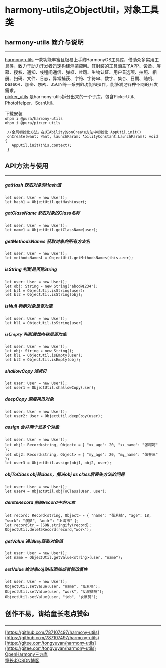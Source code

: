 # harmony-utils之ObjectUtil，对象工具类

## harmony-utils 简介与说明

------
[harmony-utils](https://ohpm.openharmony.cn/#/cn/detail/@pura%2Fharmony-utils) 一款功能丰富且极易上手的HarmonyOS工具库，借助众多实用工具类，致力于助力开发者迅速构建鸿蒙应用。其封装的工具涵盖了APP、设备、屏幕、授权、通知、线程间通信、弹框、吐司、生物认证、用户首选项、拍照、相册、扫码、文件、日志，异常捕获、字符、字符串、数字、集合、日期、随机、base64、加密、解密、JSON等一系列的功能和操作，能够满足各种不同的开发需求。    
[picker_utils](https://ohpm.openharmony.cn/#/cn/detail/@pura%2Fpicker_utils) 是harmony-utils拆分出来的一个子库，包含PickerUtil、PhotoHelper、ScanUtil。

下载安装  
`ohpm i @pura/harmony-utils`  
`ohpm i @pura/picker_utils`

 ```
  //全局初始化方法，在UIAbility的onCreate方法中初始化 AppUtil.init()
  onCreate(want: Want, launchParam: AbilityConstant.LaunchParam): void {
    AppUtil.init(this.context);
  }
 ```

## API方法与使用

------

##### getHash  获取对象的Hash值

```
let user: User = new User();
let hash1 = ObjectUtil.getHash(user);
```

##### getClassName  获取对象的Class名称

```
let user: User = new User();
let name1 = ObjectUtil.getClassName(user);
```

##### getMethodsNames  获取对象的所有方法名

```
let user: User = new User();
let methodsNames1 = ObjectUtil.getMethodsNames(this.user);
```

##### isString  判断是否是String

```
let user: User = new User();
let obj: String = new String("abcd@1234");
let bl1 = ObjectUtil.isString(user);
let bl2 = ObjectUtil.isString(obj);
```

##### isNull  判断对象是否为空

```
let user: User = new User();
let bl1 = ObjectUtil.isString(user)
```

##### isEmpty  判断属性内容是否为空

```
let user: User = new User();
let obj: String = new String();
let bl1 = ObjectUtil.isEmpty(user);
let bl2 = ObjectUtil.isEmpty(obj);
```

##### shallowCopy  浅拷贝

```
let user: User = new User();
let user1 = ObjectUtil.shallowCopy(user);
```

##### deepCopy  深度拷贝对象

```
let user: User = new User();
let user2: User = ObjectUtil.deepCopy(user);
```

##### assign  合并两个或多个对象

```
let user: User = new User();
let obj1: Record<string, Object> = { "xx_age": 20, "xx_name": "张呵呵" };
let obj2: Record<string, Object> = { "my_age": 20, "my_name": "张叁三" };
let user3 = ObjectUtil.assign(obj1, obj2, user);
```

##### objToClass  obj转class，解决obj as class后丢失方法的问题

```
let user: User = new User();
let user4 = ObjectUtil.objToClass(User, user);
```

##### deleteRecord  删除Record中的元素

```
let record: Record<string, Object> = { "name": "张若楠", "age": 18, "work": "演员", "addr": "上海市" };
let recordStr = JSON.stringify(record);
ObjectUtil.deleteRecord(record,"work");
```

##### getValue  通过key获取对象值

```
let user: User = new User();
let name = ObjectUtil.getValue<string>(user, "name");
```

##### setValue  给对象obj动态添加或者修改属性

```
let user: User = new User();
ObjectUtil.setValue(user, "name", "张若喃");
ObjectUtil.setValue(user, "work", "女演员啊");
ObjectUtil.setValue(user, "job", "女演员");
```

## 创作不易，请给童长老点赞👍

------
[https://github.com/787107497/harmony-utils](https://github.com/787107497/harmony-utils)   
[https://gitee.com/tongyuyan/harmony-utils](https://gitee.com/tongyuyan/harmony-utils)   
[OpenHarmony三方库](https://ohpm.openharmony.cn/#/cn/detail/@pura%2Fharmony-utils)   
[童长老CSDN博客](https://blog.csdn.net/qq_32922545)   
   

